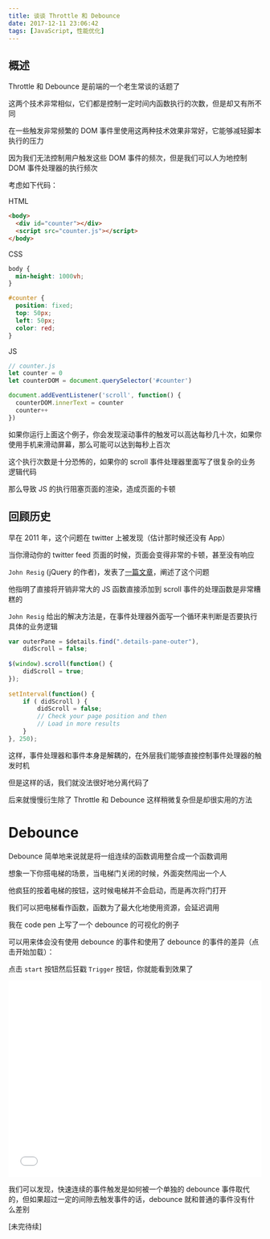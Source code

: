 ```yaml
---
title: 谈谈 Throttle 和 Debounce
date: 2017-12-11 23:06:42
tags: [JavaScript, 性能优化]
---
```


## 概述

Throttle 和 Debounce 是前端的一个老生常谈的话题了

这两个技术非常相似，它们都是控制一定时间内函数执行的次数，但是却又有所不同

在一些触发非常频繁的 DOM 事件里使用这两种技术效果非常好，它能够减轻脚本执行的压力

因为我们无法控制用户触发这些 DOM 事件的频次，但是我们可以人为地控制 DOM 事件处理器的执行频次

考虑如下代码：

HTML

``` html
<body>
  <div id="counter"></div>
  <script src="counter.js"></script>
</body>
```

CSS

``` css
body {
  min-height: 1000vh;
}

#counter {
  position: fixed;
  top: 50px;
  left: 50px;
  color: red;
}
```

JS

``` js
// counter.js
let counter = 0
let counterDOM = document.querySelector('#counter')

document.addEventListener('scroll', function() {
  counterDOM.innerText = counter
  counter++
})
```

如果你运行上面这个例子，你会发现滚动事件的触发可以高达每秒几十次，如果你使用手机来滑动屏幕，那么可能可以达到每秒上百次

这个执行次数是十分恐怖的，如果你的 scroll 事件处理器里面写了很复杂的业务逻辑代码

那么导致 JS 的执行阻塞页面的渲染，造成页面的卡顿

## 回顾历史

早在 2011 年，这个问题在 twitter 上被发现（估计那时候还没有 App）

当你滑动你的 twitter feed 页面的时候，页面会变得非常的卡顿，甚至没有响应

`John Resig` (jQuery 的作者)，发表了[一篇文章](http://ejohn.org/blog/learning-from-twitter)，阐述了这个问题

他指明了直接将开销非常大的 JS 函数直接添加到 scroll 事件的处理函数是非常糟糕的

`John Resig` 给出的解决方法是，在事件处理器外面写一个循环来判断是否要执行具体的业务逻辑

``` js
var outerPane = $details.find(".details-pane-outer"),
    didScroll = false;
 
$(window).scroll(function() {
    didScroll = true;
});
 
setInterval(function() {
    if ( didScroll ) {
        didScroll = false;
        // Check your page position and then
        // Load in more results
    }
}, 250);
```

这样，事件处理器和事件本身是解耦的，在外层我们能够直接控制事件处理器的触发时机

但是这样的话，我们就没法很好地分离代码了

后来就慢慢衍生除了 Throttle 和 Debounce 这样稍微复杂但是却很实用的方法

# Debounce

Debounce 简单地来说就是将一组连续的函数调用整合成一个函数调用

想象一下你搭电梯的场景，当电梯门关闭的时候，外面突然闯出一个人

他疯狂的按着电梯的按钮，这时候电梯并不会启动，而是再次将门打开

我们可以把电梯看作函数，函数为了最大化地使用资源，会延迟调用

我在 code pen 上写了一个 debounce 的可视化的例子

可以用来体会没有使用 debounce 的事件和使用了 debounce 的事件的差异（点击开始加载）：

点击 `start` 按钮然后狂戳 `Trigger` 按钮，你就能看到效果了

<iframe height='389' scrolling='no' title='Debounce' src='//codepen.io/Mactavish/embed/preview/JMjKPe/?height=389&theme-id=light&default-tab=result&embed-version=2' frameborder='no' allowtransparency='true' allowfullscreen='true' style='width: 100%;'>See the Pen <a href='https://codepen.io/Mactavish/pen/JMjKPe/'>Debounce</a> by Mac for Real (<a href='https://codepen.io/Mactavish'>@Mactavish</a>) on <a href='https://codepen.io'>CodePen</a>.
</iframe>

我们可以发现，快速连续的事件触发是如何被一个单独的 debounce 事件取代的，但如果超过一定的间隙去触发事件的话，debounce 就和普通的事件没有什么差别

[未完待续]

